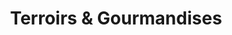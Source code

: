 ---
title: "Terroirs & Gourmandises "
url: /le-guilvinec/terroirs-und-gourmandises/
shop: Feinkost
---
